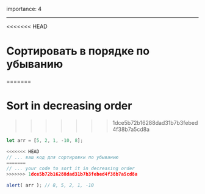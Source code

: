 importance: 4

---

<<<<<<< HEAD
# Сортировать в порядке по убыванию
=======
# Sort in decreasing order
>>>>>>> 1dce5b72b16288dad31b7b3febed4f38b7a5cd8a

```js
let arr = [5, 2, 1, -10, 8];

<<<<<<< HEAD
// ... ваш код для сортировки по убыванию
=======
// ... your code to sort it in decreasing order
>>>>>>> 1dce5b72b16288dad31b7b3febed4f38b7a5cd8a

alert( arr ); // 8, 5, 2, 1, -10
```

